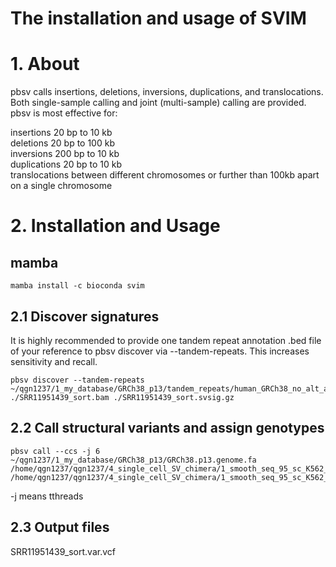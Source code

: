 # The installation and usage of SVIM
# 1. About
pbsv calls insertions, deletions, inversions, duplications, and translocations. Both single-sample calling and joint (multi-sample) calling are provided. pbsv is most effective for:

insertions 20 bp to 10 kb  
deletions 20 bp to 100 kb  
inversions 200 bp to 10 kb  
duplications 20 bp to 10 kb  
translocations between different chromosomes or further than 100kb apart on a single chromosome  

# 2. Installation and Usage
## mamba
```
mamba install -c bioconda svim
```

## 2.1 Discover signatures
It is highly recommended to provide one tandem repeat annotation .bed file of your reference to pbsv discover via --tandem-repeats. This increases sensitivity and recall. 

```
pbsv discover --tandem-repeats ~/qgn1237/1_my_database/GRCh38_p13/tandem_repeats/human_GRCh38_no_alt_analysis_set.trf.bed ./SRR11951439_sort.bam ./SRR11951439_sort.svsig.gz
```

## 2.2 Call structural variants and assign genotypes
```
pbsv call --ccs -j 6 ~/qgn1237/1_my_database/GRCh38_p13/GRCh38.p13.genome.fa /home/qgn1237/qgn1237/4_single_cell_SV_chimera/1_smooth_seq_95_sc_K562_SMRT/SRR11951439/SRR11951439_sort.svsig.gz /home/qgn1237/qgn1237/4_single_cell_SV_chimera/1_smooth_seq_95_sc_K562_SMRT/SRR11951439/SRR11951439_sort.var.vcf
```
-j means tthreads

## 2.3 Output files
SRR11951439_sort.var.vcf



